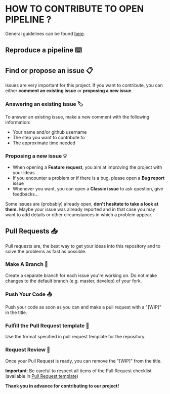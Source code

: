 # HOW TO CONTRIBUTE TO OPEN PIPELINE ? 

General guidelines can be found [here](https://docs.github.com/en/get-started/quickstart/contributing-to-projects). 

## Reproduce a pipeline ⌨️

## Find or propose an issue 📋

Issues are very important for this project. If you want to contribute, you can either **comment an existing issue** or **proposing a new issue**. 

### Answering an existing issue 🏷
To answer an existing issue, make a new comment with the following information: 
  - Your name and/or github username
  - The step you want to contribute to 
  - The approximate time needed 

### Proposing a new issue 💡
  - When opening a **Feature request**, you aim at improving the project with your ideas
  - If you encounter a problem or if there is a bug, please open a **Bug report** issue
  - Whenever you want, you can open a **Classic issue** to ask question, give feedbacks...

Some issues are (probably) already open, **don't hesitate to take a look at them.** Maybe your issue was already reported and in that case you may want to add details or other circumstances in which a problem appear. 

## Pull Requests 📥

Pull requests are, the best way to get your ideas into this repository and to solve the problems as fast as possible.

### Make A Branch 🌳
Create a separate branch for each issue you're working on. Do not make changes to the default branch (e.g. master, develop) of your fork.

### Push Your Code 📤
Push your code as soon as you can and make a pull request with a "[WIP]" in the title. 

### Fulfill the Pull Request template 📝
Use the format specified in pull request template for the repository. 

### Request Review 🥸
Once your Pull Request is ready, you can remove the "[WIP]" from the title.

**Important**: Be careful to respect all items of the Pull Request checklist (available in [Pull Request template](https://github.com/elodiegermani/open_pipeline/blob/main/.github/PULL_REQUEST_TEMPLATE/pull_request_template.md))

**Thank you in advance for contributing to our project!**